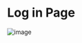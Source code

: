 <h1>Log in Page</h1>

![image](https://github.com/user-attachments/assets/123d5f61-ed56-4480-8df3-e63e5087ea59)

